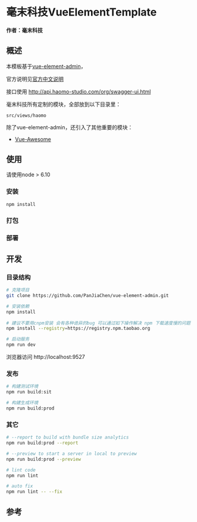 # 毫末科技VueElementTemplate

#### 作者：毫末科技

## 概述

本模板基于[vue-element-admin](https://github.com/PanJiaChen/vue-element-admin)，

官方说明见[官方中文说明](./README.zh-CN.md)

接口使用 http://api.haomo-studio.com/org/swagger-ui.html

毫末科技所有定制的模块，全部放到以下目录里：

    src/views/haomo

除了vue-element-admin，还引入了其他重要的模块：

* [Vue-Awesome](https://github.com/Justineo/vue-awesome)

## 使用

请使用node > 6.10

### 安装

    npm install

### 打包



### 部署


## 开发

### 目录结构


```bash
# 克隆项目
git clone https://github.com/PanJiaChen/vue-element-admin.git

# 安装依赖
npm install
   
# 建议不要用cnpm安装 会有各种诡异的bug 可以通过如下操作解决 npm 下载速度慢的问题
npm install --registry=https://registry.npm.taobao.org

# 启动服务
npm run dev
```
浏览器访问 http://localhost:9527

### 发布
```bash
# 构建测试环境
npm run build:sit

# 构建生成环境
npm run build:prod
```

### 其它
```bash
# --report to build with bundle size analytics
npm run build:prod --report

# --preview to start a server in local to preview
npm run build:prod --preview

# lint code
npm run lint

# auto fix
npm run lint -- --fix
```

## 参考